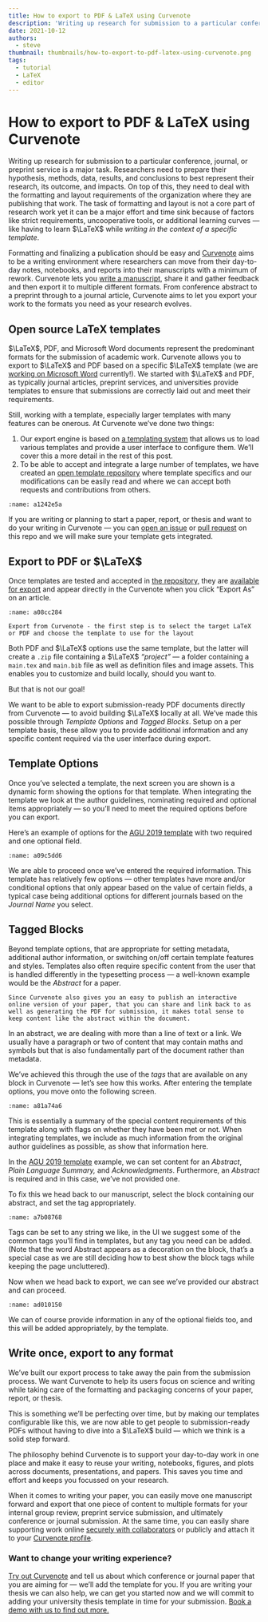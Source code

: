 ```yaml
---
title: How to export to PDF & LaTeX using Curvenote
description: 'Writing up research for submission to a particular conference, journal, or preprint service is a major task. Exporting to a PDF should be easy!'
date: 2021-10-12
authors:
  - steve
thumbnail: thumbnails/how-to-export-to-pdf-latex-using-curvenote.png
tags:
  - tutorial
  - LaTeX
  - editor
---
```


# How to export to PDF & LaTeX using Curvenote

Writing up research for submission to a particular conference, journal, or preprint service is a major task. Researchers need to prepare their hypothesis, methods, data, results, and conclusions to best represent their research, its outcome, and impacts. On top of this, they need to deal with the formatting and layout requirements of the organization where they are publishing that work. The task of formatting and layout is not a core part of research work yet it can be a major effort and time sink because of factors like strict requirements, uncooperative tools, or additional learning curves — like having to learn $\LaTeX$ while _writing in the context of a specific template_.

Formatting and finalizing a publication should be easy and [Curvenote](https://curvenote.com/why) aims to be a writing environment where researchers can move from their day-to-day notes, notebooks, and reports into their manuscripts with a minimum of rework. Curvenote lets you [write a manuscript](https://curvenote.com/for/writing), share it and gather feedback and then export it to multiple different formats. From conference abstract to a preprint through to a journal article, Curvenote aims to let you export your work to the formats you need as your research evolves.

## Open source LaTeX templates

$\LaTeX$, PDF, and Microsoft Word documents represent the predominant formats for the submission of academic work. Curvenote allows you to export to $\LaTeX$ and PDF based on a specific $\LaTeX$ template (we are [working on Microsoft Word](https://twitter.com/stevejpurves/status/1442568085156728841) currently!). We started with $\LaTeX$ and PDF, as typically journal articles, preprint services, and universities provide templates to ensure that submissions are correctly laid out and meet their requirements.

Still, working with a template, especially larger templates with many features can be onerous. At Curvenote we’ve done two things:

1. Our export engine is based on [a templating system](https://github.com/curvenote/curvenote-template) that allows us to load various templates and provide a user interface to configure them. We’ll cover this a more detail in the rest of this post.
2. To be able to accept and integrate a large number of templates, we have created an [open template repository](https://github.com/curvenote/templates) where template specifics and our modifications can be easily read and where we can accept both requests and contributions from others.

```{figure} images/DOHMeg040aVXqR51yjBy-I2hAANCRy3zsvxrQ25xY-v1.png
:name: a1242e5a
```

If you are writing or planning to start a paper, report, or thesis and want to do your writing in Curvenote — you can [open an issue](https://github.com/curvenote/templates/issues) or [pull request](https://github.com/curvenote/templates/pulls) on this repo and we will make sure your template gets integrated.

## Export to PDF or $\LaTeX$

Once templates are tested and accepted in [the repository,](https://github.com/curvenote/templates) they are [available for export](https://curvenote.com/templates) and appear directly in the Curvenote when you click “Export As” on an article.

```{figure} images/DOHMeg040aVXqR51yjBy-yWfLepiDcUHnK8Lor18w-v4.png
:name: a08cc284

Export from Curvenote - the first step is to select the target LaTeX or PDF and choose the template to use for the layout
```

Both PDF and $\LaTeX$ options use the same template, but the latter will create a `.zip` file containing a $\LaTeX$ _“project”_ — a folder containing a `main.tex` and `main.bib` file as well as definition files and image assets. This enables you to customize and build locally, should you want to.

But that is not our goal!

We want to be able to export submission-ready PDF documents directly from Curvenote — to avoid building $\LaTeX$ locally at all. We’ve made this possible through _Template Options_ and _Tagged Blocks_. Setup on a per template basis, these allow you to provide additional information and any specific content required via the user interface during export.

## Template Options

Once you’ve selected a template, the next screen you are shown is a dynamic form showing the options for that template. When integrating the template we look at the author guidelines, nominating required and optional items appropriately — so you’ll need to meet the required options before you can export.

Here’s an example of options for the [AGU 2019 template](https://curvenote.com/templates/agu2019) with two required and one optional field.

```{figure} images/DOHMeg040aVXqR51yjBy-yt0BZL4jK2SjXDxV3Msz-v1.mp4
:name: a09c5dd6
```

We are able to proceed once we’ve entered the required information. This template has relatively few options — other templates have more and/or conditional options that only appear based on the value of certain fields, a typical case being additional options for different journals based on the _Journal Name_ you select.

## Tagged Blocks

Beyond template options, that are appropriate for setting metadata, additional author information, or switching on/off certain template features and styles. Templates also often require specific content from the user that is handled differently in the typesetting process — a well-known example would be the _Abstract_ for a paper.

```{margin}
Since Curvenote also gives you an easy to publish an interactive online version of your paper, that you can share and link back to as well as generating the PDF for submission, it makes total sense to keep content like the abstract within the document.

```

In an abstract, we are dealing with more than a line of text or a link. We usually have a paragraph or two of content that may contain maths and symbols but that is also fundamentally part of the document rather than metadata.

We’ve achieved this through the use of the _tags_ that are available on any block in Curvenote — let’s see how this works. After entering the template options, you move onto the following screen.

```{figure} images/DOHMeg040aVXqR51yjBy-OxV1wcJfFoid2rbjCNxn-v1.png
:name: a81a74a6
```

This is essentially a summary of the special content requirements of this template along with flags on whether they have been met or not. When integrating templates, we include as much information from the original author guidelines as possible, as show that information here.

In the [AGU 2019 template](https://curvenote.com/templates/agu2019) example, we can set content for an _Abstract_, _Plain Language Summary,_ and _Acknowledgments_. Furthermore, an _Abstract_ is required and in this case, we’ve not provided one.

To fix this we head back to our manuscript, select the block containing our abstract, and set the tag appropriately.

```{figure} images/DOHMeg040aVXqR51yjBy-YKoYsveI091oLgtjF7EO-v1.mp4
:name: a7b08768
```

Tags can be set to any string we like, in the UI we suggest some of the common tags you’ll find in templates, but any tag you need can be added. (Note that the word Abstract appears as a decoration on the block, that’s a special case as we are still deciding how to best show the block tags while keeping the page uncluttered).

Now when we head back to export, we can see we’ve provided our abstract and can proceed.

```{figure} images/DOHMeg040aVXqR51yjBy-HVG2axlvRwbEAfk4gAgl-v1.png
:name: ad010150
```

We can of course provide information in any of the optional fields too, and this will be added appropriately, by the template.

## Write once, export to any format

We’ve built our export process to take away the pain from the submission process. We want Curvenote to help its users focus on science and writing while taking care of the formatting and packaging concerns of your paper, report, or thesis.

This is something we’ll be perfecting over time, but by making our templates configurable like this, we are now able to get people to submission-ready PDFs without having to dive into a $\LaTeX$ build — which we think is a solid step forward.

The philosophy behind Curvenote is to support your day-to-day work in one place and make it easy to reuse your writing, notebooks, figures, and plots across documents, presentations, and papers. This saves you time and effort and keeps you focussed on your research.

When it comes to writing your paper, you can easily move one manuscript forward and export that one piece of content to multiple formats for your internal group review, preprint service submission, and ultimately conference or journal submission. At the same time, you can easily share supporting work online [securely with collaborators](https://curvenote.com/docs/overview/collaboration) or publicly and attach it to your [Curvenote profile](https://curvenote.com/docs/overview/profile).

### Want to change your writing experience?

[Try out Curvenote](https://curvenote.com/signup) and tell us about which conference or journal paper that you are aiming for — we’ll add the template for you. If you are writing your thesis we can also help, we can get you started now and we will commit to adding your university thesis template in time for your submission. [Book a demo with us to find out more.](https://curvenote.com/demo)
